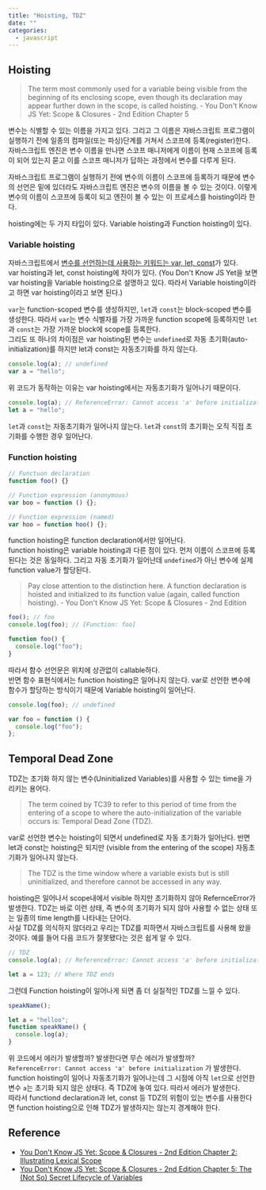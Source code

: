 ```yaml
---
title: "Hoisting, TDZ"
date: ""
categories:
  - javascript
---
```


## Hoisting

> The term most commonly used for a variable being visible from the beginning of its enclosing scope, even though its declaration may appear further down in the scope, is called hoisting. - You Don't Know JS Yet: Scope & Closures - 2nd Edition Chapter 5

변수는 식별할 수 있는 이름을 가지고 있다. 그리고 그 이름은 자바스크립트 프로그램이 실행하기 전에 일종의 컴파일(또는 파싱)단계를 거쳐서 스코프에 등록(register)한다. 자바스크립트 엔진은 변수 이름을 만나면 스코프 매니저에게 이름이 현재 스코프에 등록이 되어 있는지 묻고 이를 스코프 매니저가 답하는 과정에서 변수를 다루게 된다.

자바스크립트 프로그램이 실행하기 전에 변수의 이름이 스코프에 등록하기 때문에 변수의 선언은 밑에 있더라도 자바스크립트 엔진은 변수의 이름을 볼 수 있는 것이다. 이렇게 변수의 이름이 스코프에 등록이 되고 엔진이 볼 수 있는 이 프로세스를 hoisting이라 한다.

hoisting에는 두 가지 타입이 있다. Variable hoisting과 Function hoisting이 있다.

### Variable hoisting

자바스크립트에서 [변수를 선언하는데 사용하는 키워드는 var, let, const](https://developer.mozilla.org/en-US/docs/Web/JavaScript/Reference/Statements#declaring_variables)가 있다.  
var hoisting과 let, const hoisting에 차이가 있다. (You Don't Know JS Yet을 보면 var hoisting을 Variable hoisting으로 설명하고 있다. 따라서 Variable hoisting이라고 하면 var hoisting이라고 보면 된다.)

`var`는 function-scoped 변수를 생성하지만, `let`과 `const`는 block-scoped 변수를 생성한다. 따라서 `var`는 변수 식별자를 가장 가까운 function scope에 등록하지만 `let`과 `const`는 가장 가까운 block에 scope를 등록한다.  
그리도 또 하나의 차이점은 var hoisting된 변수는 `undefined`로 자동 초기화(auto-initialization)를 하지만 let과 const는 자동초기화를 하지 않는다.

```js
console.log(a); // undefined
var a = "hello";
```

위 코드가 동작하는 이유는 var hoisting에서는 자동초기화가 일어나기 때문이다.

```js
console.log(a); // ReferenceError: Cannot access 'a' before initialization
let a = "hello";
```

`let`과 `const`는 자동초기화가 일어나지 않는다. `let`과 `const`의 초기화는 오직 직접 초기화를 수행한 경우 일어난다.

### Function hoisting

```js
// Functuon declaration
function foo() {}

// Function expression (anonymous)
var boo = function () {};

// Function expression (named)
var hoo = function hoo() {};
```

function hoisting은 function declaration에서만 일어난다.  
function hoisting은 variable hoisting과 다른 점이 있다. 먼저 이름이 스코프에 등록된다는 것은 동일하다. 그리고 자동 초기화가 일어난데 `undefined`가 아닌 변수에 실제 function value가 할당된다.

> Pay close attention to the distinction here. A function declaration is hoisted and initialized to its function value (again, called function hoisting). - You Don't Know JS Yet: Scope & Closures - 2nd Edition

```js
foo(); // foo
console.log(foo); // [Function: foo]

function foo() {
  console.log("foo");
}
```

따라서 함수 선언문은 위치에 상관없이 callable하다.  
반면 함수 표현식에서는 function hoisting은 일어나지 않는다. var로 선언한 변수에 함수가 할당하는 방식이기 때문에 Variable hoisting이 일어난다.

```js
console.log(foo); // undefined

var foo = function () {
  console.log("foo");
};
```

## Temporal Dead Zone

TDZ는 초기화 하지 않는 변수(Uninitialized Variables)를 사용할 수 있는 time을 가리키는 용어다.

> The term coined by TC39 to refer to this period of time from the entering of a scope to where the auto-initialization of the variable occurs is: Temporal Dead Zone (TDZ).

var로 선언한 변수는 hoisting이 되면서 undefined로 자동 초기화가 일어난다. 반면 let과 const는 hoisting은 되지만 (visible from the entering of the scope) 자동초기화가 일어나지 않는다.

> The TDZ is the time window where a variable exists but is still uninitialized, and therefore cannot be accessed in any way.

hoisting은 일어나서 scope내에서 visible 하지만 초기화하지 않아 RefernceError가 발생한다. TDZ는 바로 이런 상태, 즉 변수의 초기화가 되지 않아 사용할 수 없는 상태 또는 일종의 time length를 나타내는 단어다.  
사실 TDZ를 의식하지 않더라고 우리는 TDZ를 피하면서 자바스크립트를 사용해 왔을 것이다. 예를 들어 다음 코드가 잘못됐다는 것은 쉽게 알 수 있다.

```js
// TDZ
console.log(a); // ReferenceError: Cannot access 'a' before initialization

let a = 123; // Where TDZ ends
```

그런데 Function hoisting이 일어나게 되면 좀 더 실질적인 TDZ를 느낄 수 있다.

```js
speakName();

let a = "helloo";
function speakName() {
  console.log(a);
}
```

위 코드에서 에러가 발생할까? 발생한다면 무슨 에러가 발생할까?  
`ReferenceError: Cannot access 'a' before initialization` 가 발생한다. function hoisting이 일어나 자동초기화가 일어나는데 그 시점에 아직 `let`으로 선언한 변수 `a`는 초기화 되지 않은 상태다. 즉 TDZ에 놓여 있다. 따라서 에러가 발생한다.  
따라서 functiond declaration과 let, const 등 TDZ의 위험이 있는 변수를 사용한다면 function hoisting으로 인해 TDZ가 발생하지는 않는지 경계해야 한다.

## Reference

- [You Don't Know JS Yet: Scope & Closures - 2nd Edition Chapter 2: Illustrating Lexical Scope](https://github.com/getify/You-Dont-Know-JS/blob/2nd-ed/scope-closures/ch2.md#a-conversation-among-friends)
- [You Don't Know JS Yet: Scope & Closures - 2nd Edition Chapter 5: The (Not So) Secret Lifecycle of Variables](https://github.com/getify/You-Dont-Know-JS/blob/2nd-ed/scope-closures/ch5.md)
